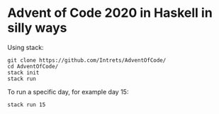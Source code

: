# Advent of Code 2020 in Haskell in silly ways

Using stack:
```
git clone https://github.com/Intrets/AdventOfCode/
cd AdventOfCode/
stack init
stack run
```

To run a specific day, for example day 15:

`stack run 15`
